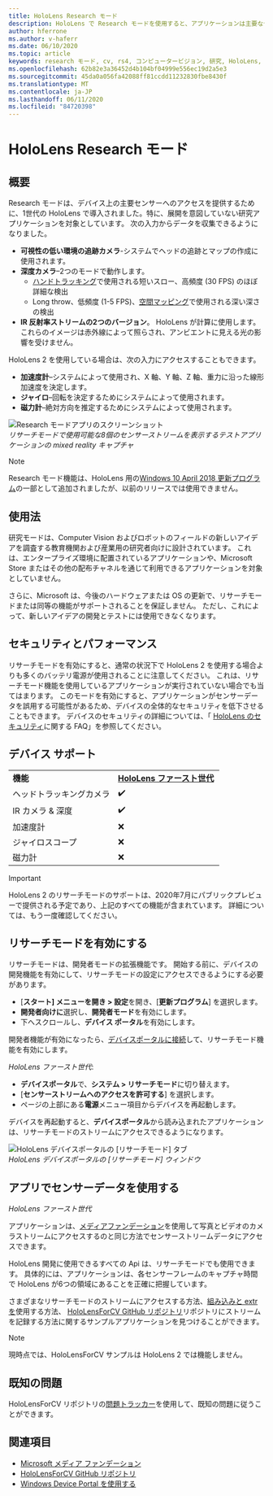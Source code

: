 ```yaml
---
title: HoloLens Research モード
description: HoloLens で Research モードを使用すると、アプリケーションは主要なデバイスセンサーストリーム (深さ、環境追跡、および赤外線反射) にアクセスできます。
author: hferrone
ms.author: v-haferr
ms.date: 06/10/2020
ms.topic: article
keywords: research モード, cv, rs4, コンピュータービジョン, 研究, HoloLens, HoloLens 2
ms.openlocfilehash: 62b82e3a36452d4b104bf04999e556ec19d2a5e3
ms.sourcegitcommit: 45da0a056fa42088ff81ccdd11232830fbe8430f
ms.translationtype: MT
ms.contentlocale: ja-JP
ms.lasthandoff: 06/11/2020
ms.locfileid: "84720398"
---
```

# <a name="hololens-research-mode"></a>HoloLens Research モード

## <a name="overview"></a>概要

Research モードは、デバイス上の主要センサーへのアクセスを提供するために、1世代の HoloLens で導入されました。特に、展開を意図していない研究アプリケーションを対象としています。 次の入力からデータを収集できるようになりました。

* **可視性の低い環境の追跡カメラ**-システムでヘッドの追跡とマップの作成に使用されます。
* **深度カメラ**–2つのモードで動作します。  
    + [ハンドトラッキング](interaction-fundamentals.md)で使用される短いスロー、高頻度 (30 FPS) のほぼ詳細な検出
    + Long throw、低頻度 (1-5 FPS)、[空間マッピング](spatial-mapping.md)で使用される深い深さの検出
* **IR 反射率ストリームの2つのバージョン**。 HoloLens が計算に使用します。 これらのイメージは赤外線によって照らされ、アンビエントに見える光の影響を受けません。

HoloLens 2 を使用している場合は、次の入力にアクセスすることもできます。

* **加速度計**–システムによって使用され、X 軸、Y 軸、Z 軸、重力に沿った線形加速度を決定します。
* **ジャイロ**–回転を決定するためにシステムによって使用されます。
* **磁力計**–絶対方向を推定するためにシステムによって使用されます。

![Research モードアプリのスクリーンショット](images/sensor-stream-viewer.jpg)<br>
*リサーチモードで使用可能な8個のセンサーストリームを表示するテストアプリケーションの mixed reality キャプチャ*

> [!NOTE]
> Research モード機能は、HoloLens 用の[Windows 10 April 2018 更新プログラム](release-notes-april-2018.md)の一部として追加されましたが、以前のリリースでは使用できません。

## <a name="usage"></a>使用法

研究モードは、Computer Vision およびロボットのフィールドの新しいアイデアを調査する教育機関および産業用の研究者向けに設計されています。  これは、エンタープライズ環境に配置されているアプリケーションや、Microsoft Store またはその他の配布チャネルを通じて利用できるアプリケーションを対象としていません。

さらに、Microsoft は、今後のハードウェアまたは OS の更新で、リサーチモードまたは同等の機能がサポートされることを保証しません。 ただし、これによって、新しいアイデアの開発とテストには使用できなくなります。

## <a name="security-and-performance"></a>セキュリティとパフォーマンス

リサーチモードを有効にすると、通常の状況下で HoloLens 2 を使用する場合よりも多くのバッテリ電源が使用されることに注意してください。 これは、リサーチモード機能を使用しているアプリケーションが実行されていない場合でも当てはまります。  このモードを有効にすると、アプリケーションがセンサーデータを誤用する可能性があるため、デバイスの全体的なセキュリティを低下させることもできます。  デバイスのセキュリティの詳細については、「 [HoloLens のセキュリティ](https://docs.microsoft.com/hololens/hololens-faq-security)に関する FAQ」を参照してください。  


## <a name="device-support"></a>デバイス サポート

<table>
    <colgroup>
    <col width="50%" />
    <col width="50%" />
    <!-- <col width="33%" /> -->
    </colgroup>
    <tr>
        <td><strong>機能</strong></td>
        <td><a href="hololens-hardware-details.md"><strong>HoloLens ファースト世代</strong></a></td>
        <!-- <td><a href="hololens2-hardware.md"><strong>HoloLens 2</strong></a></td> -->
    </tr>
     <tr>
        <td>ヘッドトラッキングカメラ</td>
        <td>✔️</td>
        <!-- <td>❌</td> -->
    </tr>
    <tr>
        <td>IR カメラ & 深度</td>
        <td>✔️</td>
        <!-- <td>❌</td> -->
    </tr>
    <tr>
        <td>加速度計</td>
        <td>❌</td>
        <!-- <td>❌</td> -->
    </tr>
    <tr>
        <td>ジャイロスコープ</td>
        <td>❌</td>
        <!-- <td>❌</td> -->
    </tr>
    <tr>
        <td>磁力計</td>
        <td>❌</td>
        <!-- <td>❌</td> -->
    </tr>
</table>

> [!IMPORTANT]
> HoloLens 2 のリサーチモードのサポートは、2020年7月にパブリックプレビューで提供される予定であり、上記のすべての機能が含まれています。 詳細については、もう一度確認してください。 

## <a name="enabling-research-mode"></a>リサーチモードを有効にする

リサーチモードは、開発者モードの拡張機能です。 開始する前に、デバイスの開発機能を有効にして、リサーチモードの設定にアクセスできるようにする必要があります。 

* [**スタート] メニューを開き > 設定**を開き、[**更新プログラム**] を選択します。
* **開発者向けに**選択し、**開発者モード**を有効にします。
* 下へスクロールし、**デバイス ポータル**を有効にします。

開発者機能が有効になったら、[デバイスポータルに接続](https://docs.microsoft.com/windows/uwp/debug-test-perf/device-portal-hololens)して、リサーチモード機能を有効にします。

*HoloLens ファースト世代*:

* **デバイスポータル**で、**システム > リサーチモード**に切り替えます。
* [**センサーストリームへのアクセスを許可する**] を選択します。
* ページの上部にある**電源**メニュー項目からデバイスを再起動します。

デバイスを再起動すると、**デバイスポータル**から読み込まれたアプリケーションは、リサーチモードのストリームにアクセスできるようになります。

![HoloLens デバイスポータルの [リサーチモード] タブ](images/ResearchModeDevPortal.png)<br>
*HoloLens デバイスポータルの [リサーチモード] ウィンドウ*

## <a name="using-sensor-data-in-your-apps"></a>アプリでセンサーデータを使用する

*HoloLens ファースト世代*

アプリケーションは、[メディアファンデーション](https://msdn.microsoft.com/library/windows/desktop/ms694197)を使用して写真とビデオのカメラストリームにアクセスするのと同じ方法でセンサーストリームデータにアクセスできます。 

HoloLens 開発に使用できるすべての Api は、リサーチモードでも使用できます。 具体的には、アプリケーションは、各センサーフレームのキャプチャ時間で HoloLens が6つの領域にあることを正確に把握しています。

さまざまなリサーチモードのストリームにアクセスする方法、[組み込みと extrを](https://docs.microsoft.com/windows/mixed-reality/locatable-camera#locating-the-device-camera-in-the-world)使用する方法、 [HoloLensForCV GitHub リポジトリ](https://github.com/Microsoft/HoloLensForCV)リポジトリにストリームを記録する方法に関するサンプルアプリケーションを見つけることができます。

 > [!NOTE]
 > 現時点では、HoloLensForCV サンプルは HoloLens 2 では機能しません。

## <a name="known-issues"></a>既知の問題

HoloLensForCV リポジトリの[問題トラッカー](https://github.com/Microsoft/HololensForCV/issues)を使用して、既知の問題に従うことができます。

## <a name="see-also"></a>関連項目

* [Microsoft メディア ファンデーション](https://msdn.microsoft.com/library/windows/desktop/ms694197)
* [HoloLensForCV GitHub リポジトリ](https://github.com/Microsoft/HoloLensForCV)
* [Windows Device Portal を使用する](using-the-windows-device-portal.md)
